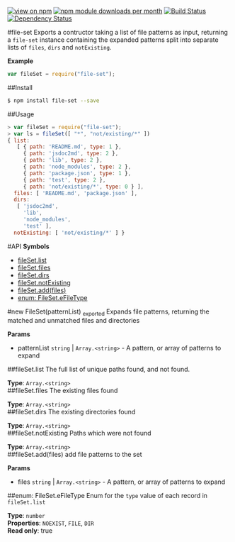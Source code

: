 [![view on npm](http://img.shields.io/npm/v/file-set.svg)](https://www.npmjs.org/package/file-set)
[![npm module downloads per month](http://img.shields.io/npm/dm/file-set.svg)](https://www.npmjs.org/package/file-set)
[![Build Status](https://travis-ci.org/75lb/file-set.svg?branch=master)](https://travis-ci.org/75lb/file-set)
[![Dependency Status](https://david-dm.org/75lb/file-set.svg)](https://david-dm.org/75lb/file-set)

#file-set
Exports a contructor taking a list of file patterns as input, returning a `file-set` instance containing the expanded patterns split into separate lists of `files`, `dirs` and `notExisting`.

**Example**  
```js
var fileSet = require("file-set");
```



##Install
```sh
$ npm install file-set --save
```

##Usage
```js
> var fileSet = require("file-set");
> var ls = fileSet([ "*", "not/existing/*" ])
{ list:
   [ { path: 'README.md', type: 1 },
     { path: 'jsdoc2md', type: 2 },
     { path: 'lib', type: 2 },
     { path: 'node_modules', type: 2 },
     { path: 'package.json', type: 1 },
     { path: 'test', type: 2 },
     { path: 'not/existing/*', type: 0 } ],
  files: [ 'README.md', 'package.json' ],
  dirs:
   [ 'jsdoc2md',
     'lib',
     'node_modules',
     'test' ],
  notExisting: [ 'not/existing/*' ] }
```

#API
**Symbols**

* [fileSet.list](#module_file-set#list)
* [fileSet.files](#module_file-set#files)
* [fileSet.dirs](#module_file-set#dirs)
* [fileSet.notExisting](#module_file-set#notExisting)
* [fileSet.add(files)](#module_file-set#add)
* [enum: FileSet.eFileType](#module_file-set.eFileType)

<a name="module_file-set"></a>
#new FileSet(patternList) <sub>exported</sub>
Expands file patterns, returning the matched and unmatched files and directories

**Params**

- patternList `string` | `Array.<string>` - A pattern, or array of patterns to expand

<a name="module_file-set#list"></a>
##fileSet.list
The full list of unique paths found, and not found.

**Type**: `Array.<string>`  
<a name="module_file-set#files"></a>
##fileSet.files
The existing files found

**Type**: `Array.<string>`  
<a name="module_file-set#dirs"></a>
##fileSet.dirs
The existing directories found

**Type**: `Array.<string>`  
<a name="module_file-set#notExisting"></a>
##fileSet.notExisting
Paths which were not found

**Type**: `Array.<string>`  
<a name="module_file-set#add"></a>
##fileSet.add(files)
add file patterns to the set

**Params**

- files `string` | `Array.<string>` - A pattern, or array of patterns to expand

<a name="module_file-set.eFileType"></a>
##enum: FileSet.eFileType
Enum for the `type` value of each record in `fileSet.list`

**Type**: `number`  
**Properties**: `NOEXIST`, `FILE`, `DIR`  
**Read only**: true  
